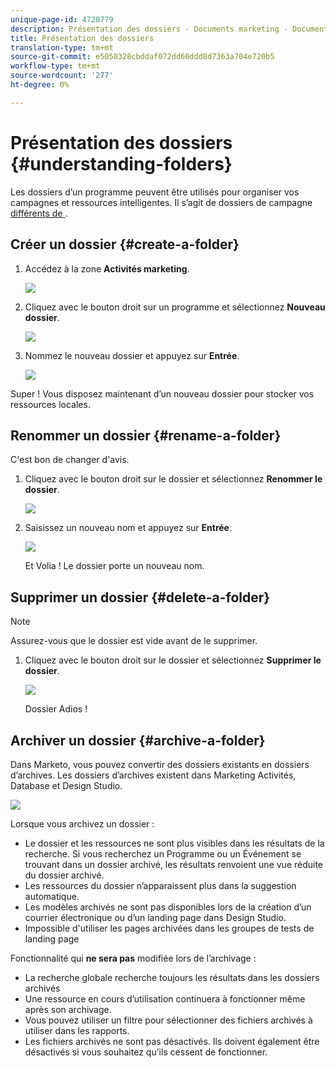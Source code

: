```yaml
---
unique-page-id: 4720779
description: Présentation des dossiers - Documents marketing - Documentation du produit
title: Présentation des dossiers
translation-type: tm+mt
source-git-commit: e5050328cbddaf072dd60ddd8d7363a704e720b5
workflow-type: tm+mt
source-wordcount: '277'
ht-degree: 0%

---
```



# Présentation des dossiers {#understanding-folders}

Les dossiers d’un programme peuvent être utilisés pour organiser vos campagnes et ressources intelligentes. Il s’agit de dossiers de campagne [différents de ](/help/marketo/product-docs/core-marketo-concepts/miscellaneous/create-new-campaign-folder.md).

## Créer un dossier {#create-a-folder}

1. Accédez à la zone **Activités marketing**.

   ![](assets/ma.png)

1. Cliquez avec le bouton droit sur un programme et sélectionnez **Nouveau dossier**.

   ![](assets/image2015-4-20-18-3a45-3a14.png)

1. Nommez le nouveau dossier et appuyez sur **Entrée**.

   ![](assets/image2015-4-20-18-3a46-3a57.png)

Super ! Vous disposez maintenant d’un nouveau dossier pour stocker vos ressources locales.

## Renommer un dossier {#rename-a-folder}

C&#39;est bon de changer d&#39;avis.

1. Cliquez avec le bouton droit sur le dossier et sélectionnez **Renommer le dossier**.

   ![](assets/image2015-4-20-18-3a49-3a10.png)

1. Saisissez un nouveau nom et appuyez sur **Entrée**.

   ![](assets/image2015-4-20-18-3a52-3a30.png)

   Et Volia ! Le dossier porte un nouveau nom.

## Supprimer un dossier {#delete-a-folder}

>[!NOTE]
>
>Assurez-vous que le dossier est vide avant de le supprimer.

1. Cliquez avec le bouton droit sur le dossier et sélectionnez **Supprimer le dossier**.

   ![](assets/image2015-4-20-18-3a55-3a51.png)

   Dossier Adios !

## Archiver un dossier {#archive-a-folder}

Dans Marketo, vous pouvez convertir des dossiers existants en dossiers d’archives. Les dossiers d’archives existent dans Marketing Activités, Database et Design Studio.

![](assets/image2015-4-20-19-3a3-3a46.png)

Lorsque vous archivez un dossier :

* Le dossier et les ressources ne sont plus visibles dans les résultats de la recherche. Si vous recherchez un Programme ou un Événement se trouvant dans un dossier archivé, les résultats renvoient une vue réduite du dossier archivé.
* Les ressources du dossier n’apparaissent plus dans la suggestion automatique.
* Les modèles archivés ne sont pas disponibles lors de la création d’un courrier électronique ou d’un landing page dans Design Studio.
* Impossible d&#39;utiliser les pages archivées dans les groupes de tests de landing page

Fonctionnalité qui **ne sera pas** modifiée lors de l’archivage :

* La recherche globale recherche toujours les résultats dans les dossiers archivés
* Une ressource en cours d’utilisation continuera à fonctionner même après son archivage.
* Vous pouvez utiliser un filtre pour sélectionner des fichiers archivés à utiliser dans les rapports.
* Les fichiers archivés ne sont pas désactivés. Ils doivent également être désactivés si vous souhaitez qu’ils cessent de fonctionner.
